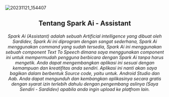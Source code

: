 ![20231121_154407](https://github.com/burntrophon/sparkAi/assets/151574993/6d2b4fd8-cbe9-4058-b090-1cc567fb4f53)
<h2 align="center"> Tentang Spark Ai - Assistant</h2>
<h6 align="center"> Spark Ai (Assistant) adalah sebuah Artificial intelligence yang dibuat oleh Sardidev, Spark Ai ini diprogram dengan sangat sederhana, Spark Ai menggunakan command yang sudah tersedia, Spark Ai ini menggunakan sebuah component Text To Speech dimana saya menggunakan component ini untuk mempermudah pengguna berbicara dengan Spark Ai tanpa harus mengetik. Anda dapat mengembangkan aplikasi ini sesuai dengan kemampuan dan kreatifitas anda sendiri. Aplikasi ini nanti akan saya bagikan dalam berbentuk Source code, yaitu untuk. Android Studio dan Aab. Anda dapat mengunduh dan kembangkan aplikasinya secara gratis dengan syarat izin terlebih dahulu dengan pengembang aslinya (Saya Sendiri - Sardidev) apabila anda ingin upload ke platfrom lain.</h6>
